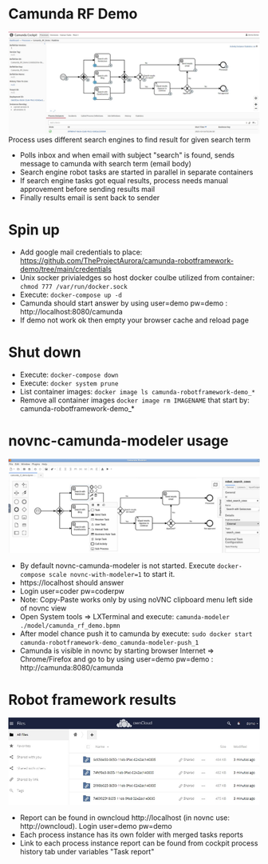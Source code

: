 # Camunda RF Demo
![Camunda Cockpit](./pictures/cockpit.jpg)
Process uses different search engines to find result for given search term
- Polls inbox and when email with subject "search" is found, sends message to camunda with search term (email body)
- Search engine robot tasks are started in parallel in separate containers
- If search engine tasks got equal results, process needs manual approvement before sending results mail
- Finally results email is sent back to sender

# Spin up
- Add google mail credentials to place: https://github.com/TheProjectAurora/camunda-robotframework-demo/tree/main/credentials
- Unix socker privialedges so host docker coulbe utilized from container: ```chmod 777 /var/run/docker.sock```
- Execute: ```docker-compose up -d```
- Camunda should start answer by using user=demo pw=demo : http://localhost:8080/camunda
- If demo not work ok then empty your browser cache and reload page
# Shut down
- Execute: ```docker-compose down```
- Execute: ```docker system prune```
- List container images: ```docker image ls camunda-robotframework-demo_*```
- Remove all container images ```docker image rm IMAGENAME``` that start by: camunda-robotframework-demo_*

# novnc-camunda-modeler usage
![Camunda Modeler](./pictures/modeler.jpg)
- By default novnc-camunda-modeler is not started. Execute ```docker-compose scale novnc-with-modeler=1``` to start it.
- https://localhost should answer
- Login user=coder pw=coderpw
- Note: Copy-Paste works only by using noVNC clipboard menu left side of novnc view
- Open System tools => LXTerminal and execute: ```camunda-modeler ./model/camunda_rf_demo.bpmn```
- After model chance push it to camunda by execute:  ```sudo docker start camunda-robotframework-demo_camunda-modeler-push_1```
- Camunda is visible in novnc by starting browser Internet => Chrome/Firefox and go to by using user=demo pw=demo : http://camunda:8080/camunda

# Robot framework results
![Owncloud](./pictures/owncloud.jpg)
- Report can be found in owncloud http://localhost (in novnc use: http://owncloud). Login user=demo pw=demo
- Each process instance has its own folder with merged tasks reports
- Link to each process instance report can be found from cockpit process history tab under variables "Task report"